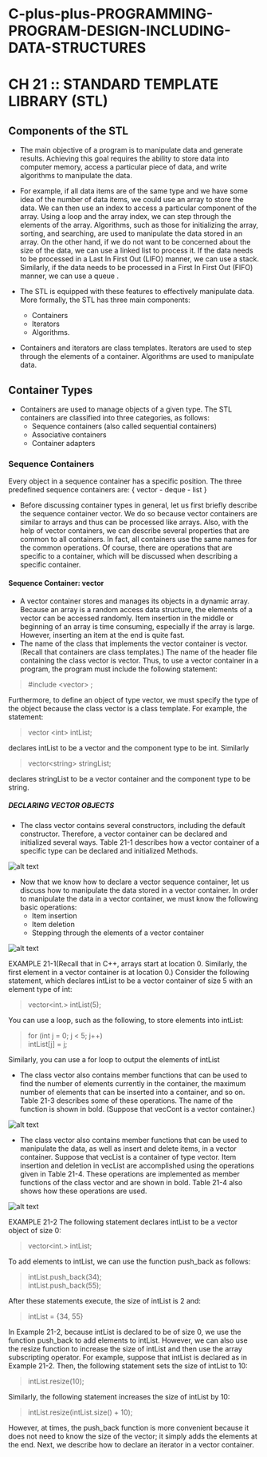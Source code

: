 # C-plus-plus-PROGRAMMING-PROGRAM-DESIGN-INCLUDING-DATA-STRUCTURES
 # CH 21 :: STANDARD TEMPLATE LIBRARY (STL)
##  Components of the STL

  * The main objective of a program is to manipulate data and generate results. Achieving
this goal requires the ability to store data into computer memory, access a particular piece
of data, and write algorithms to manipulate the data.

* For example, if all data items are of the same type and we have some idea of the number
of data items, we could use an array to store the data. We can then use an index to access
a particular component of the array. Using a loop and the array index, we can step
through the elements of the array. Algorithms, such as those for initializing the array,
sorting, and searching, are used to manipulate the data stored in an array. On the other
hand, if we do not want to be concerned about the size of the data, we can use a linked
list to process it. If the data needs to be processed in a Last In First Out (LIFO) manner,
we can use a stack. Similarly, if the data needs to be processed in a First In First Out
(FIFO) manner, we can use a queue .

* The STL is equipped with these features to effectively manipulate data. More formally,
the STL has three main components:
   * Containers
   * Iterators
   * Algorithms.
* Containers and iterators are class templates. Iterators are used to step through the elements
of a container. Algorithms are used to manipulate data. 
## Container Types 
* Containers are used to manage objects of a given type. The STL containers are classified
into three categories, as follows:
     * Sequence containers (also called sequential containers)
     * Associative containers
     * Container adapters
### Sequence Containers
Every object in a sequence container has a specific position. The three predefined
sequence containers are:
     { vector - deque - list }
 * Before discussing container types in general, let us first briefly describe the sequence
container vector. We do so because vector containers are similar to arrays and thus can
be processed like arrays. Also, with the help of vector containers, we can describe several
properties that are common to all containers. In fact, all containers use the same names for
the common operations. Of course, there are operations that are specific to a container,
which will be discussed when describing a specific container.
#### Sequence Container: vector
* A vector container stores and manages its objects in a dynamic array. Because an array is a
random access data structure, the elements of a vector can be accessed randomly. Item
insertion in the middle or beginning of an array is time consuming, especially if the array
is large. However, inserting an item at the end is quite fast.
* The name of the class that implements the vector container is vector. (Recall that containers are class templates.) The name of the header file containing the class
vector is vector. Thus, to use a vector container in a program, the program must
include the following statement:
> #include <vector<vector>>  ;

Furthermore, to define an object of type vector, we must specify the type of the object
because the class vector is a class template. For example, the statement:
> vector <int<int>> intList;

declares intList to be a vector and the component type to be int. Similarly

> vector<string<string>> stringList;

declares stringList to be a vector container and the component type to be string.

##### DECLARING VECTOR OBJECTS
* The class vector contains several constructors, including the default constructor.
Therefore, a vector container can be declared and initialized several ways. Table 21-1
describes how a vector container of a specific type can be declared and initialized Methods.

![alt text](image.png)

* Now that we know how to declare a vector sequence container, let us discuss how to
manipulate the data stored in a vector container. In order to manipulate the data in a vector container, we must know the following basic operations:
    * Item insertion
    * Item deletion
    * Stepping through the elements of a vector container

![alt text](image-1.png)

EXAMPLE 21-1(Recall that in C++, arrays start at location 0. Similarly, the first element in a vector container is at location 0.)
Consider the following statement, which declares intList to be a vector container of
size 5 with an element type of int:

> vector<int.> intList(5);

You can use a loop, such as the following, to store elements into intList:
>for (int j = 0; j < 5; j++) \
intList[j] = j;

Similarly, you can use a for loop to output the elements of intList

* The class vector also contains member functions that can be used to find the number
of elements currently in the container, the maximum number of elements that can be
inserted into a container, and so on. Table 21-3 describes some of these operations. The
name of the function is shown in bold. (Suppose that vecCont is a vector container.)

![alt text](image-2.png)

* The class vector also contains member functions that can be used to manipulate the
data, as well as insert and delete items, in a vector container. Suppose that vecList is a container of type vector. Item insertion and deletion in vecList are accomplished using the operations given in Table 21-4. These operations are implemented as member functions of the class vector and are shown in bold. Table 21-4 also shows how these operations are used.

![alt text](image-3.png)               


EXAMPLE 21-2
The following statement declares intList to be a vector object of size 0:
>vector<int.> intList;

To add elements to intList, we can use the function push_back as follows:
> intList.push_back(34);\
>intList.push_back(55);

After these statements execute, the size of intList is 2 and:
>intList = {34, 55}

In Example 21-2, because intList is declared to be of size 0, we use the function
push_back to add elements to intList. However, we can also use the resize
function to increase the size of intList and then use the array subscripting operator.
For example, suppose that intList is declared as in Example 21-2. Then, the following
statement sets the size of intList to 10:

>intList.resize(10);

Similarly, the following statement increases the size of intList by 10:

>intList.resize(intList.size() + 10);

However, at times, the push_back function is more convenient because it does not
need to know the size of the vector; it simply adds the elements at the end.
Next, we describe how to declare an iterator in a vector container.